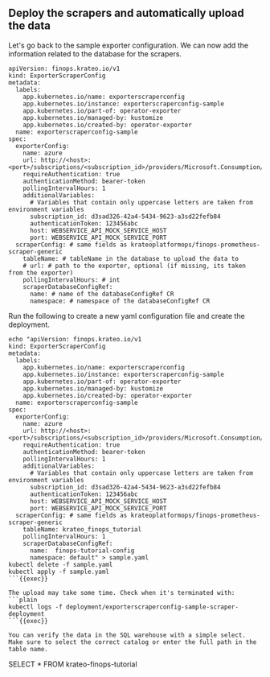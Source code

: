 ## Deploy the scrapers and automatically upload the data
Let's go back to the sample exporter configuration. We can now add the information related to the database for the scrapers.

```
apiVersion: finops.krateo.io/v1
kind: ExporterScraperConfig
metadata:
  labels:
    app.kubernetes.io/name: exporterscraperconfig
    app.kubernetes.io/instance: exporterscraperconfig-sample
    app.kubernetes.io/part-of: operator-exporter
    app.kubernetes.io/managed-by: kustomize
    app.kubernetes.io/created-by: operator-exporter
  name: exporterscraperconfig-sample
spec:
  exporterConfig:
    name: azure
    url: http://<host>:<port>/subscriptions/<subscription_id>/providers/Microsoft.Consumption/usageDetails
    requireAuthentication: true
    authenticationMethod: bearer-token
    pollingIntervalHours: 1
    additionalVariables:
      # Variables that contain only uppercase letters are taken from environment variables
      subscription_id: d3sad326-42a4-5434-9623-a3sd22fefb84
      authenticationToken: 123456abc
      host: WEBSERVICE_API_MOCK_SERVICE_HOST
      port: WEBSERVICE_API_MOCK_SERVICE_PORT
  scraperConfig: # same fields as krateoplatformops/finops-prometheus-scraper-generic
    tableName: # tableName in the database to upload the data to
    # url: # path to the exporter, optional (if missing, its taken from the exporter)
    pollingIntervalHours: # int
    scraperDatabaseConfigRef:
      name: # name of the databaseConfigRef CR 
      namespace: # namespace of the databaseConfigRef CR
```

Run the following to create a new yaml configuration file and create the deployment.

```plain
echo "apiVersion: finops.krateo.io/v1
kind: ExporterScraperConfig
metadata:
  labels:
    app.kubernetes.io/name: exporterscraperconfig
    app.kubernetes.io/instance: exporterscraperconfig-sample
    app.kubernetes.io/part-of: operator-exporter
    app.kubernetes.io/managed-by: kustomize
    app.kubernetes.io/created-by: operator-exporter
  name: exporterscraperconfig-sample
spec:
  exporterConfig:
    name: azure
    url: http://<host>:<port>/subscriptions/<subscription_id>/providers/Microsoft.Consumption/usageDetails
    requireAuthentication: true
    authenticationMethod: bearer-token
    pollingIntervalHours: 1
    additionalVariables:
      # Variables that contain only uppercase letters are taken from environment variables
      subscription_id: d3sad326-42a4-5434-9623-a3sd22fefb84
      authenticationToken: 123456abc
      host: WEBSERVICE_API_MOCK_SERVICE_HOST
      port: WEBSERVICE_API_MOCK_SERVICE_PORT
  scraperConfig: # same fields as krateoplatformops/finops-prometheus-scraper-generic
    tableName: krateo_finops_tutorial
    pollingIntervalHours: 1
    scraperDatabaseConfigRef:
      name:  finops-tutorial-config
      namespace: default" > sample.yaml
kubectl delete -f sample.yaml
kubectl apply -f sample.yaml
```{{exec}}

The upload may take some time. Check when it's terminated with:
```plain
kubectl logs -f deployment/exporterscraperconfig-sample-scraper-deployment
```{{exec}}

You can verify the data in the SQL warehouse with a simple select. Make sure to select the correct catalog or enter the full path in the table name.

```
SELECT * FROM krateo-finops-tutorial
```
